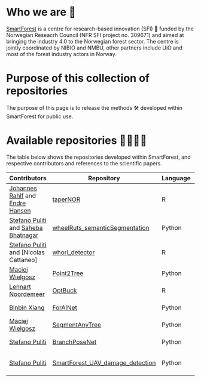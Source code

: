 # Who we are 🙋‍ 
[SmartForest](https://smartforest.no/) is a centre for research-based innovation (SFI) 🚀 funded by the Norwegian Reseacrh Council (NFR SFI project no. 309671) and aimed at bringing the industry 4.0 to the Norwegian forest sector. The centre is jointly coordinated by NIBIO and NMBU, other partners include UiO and most of the forest industry actors in Norway.

# Purpose of this collection of repositories 
The purpose of this page is to release the methods 🛠️ developed within SmartForest for public use.

# Available repositories 👩‍🔬🧑‍🔬
The table below shows the repositories developed within SmartForest, and respective contributors and references to the scientific papers.

| Contributors  | Repository | Language | citation |
| ------------- | ------------- | ------------- |------------- |
| [Johannes Rahlf](https://github.com/JohannesRahlf) and [Endre Hansen](https://github.com/endrh) | [taperNOR](https://github.com/SmartForest-no/taperNOR)  | R | [Hansen et al. 2023](https://www.tandfonline.com/doi/full/10.1080/02827581.2023.2243821) |
| [Stefano Puliti](https://github.com/stefp)  and [Saheba Bhatnagar](https://github.com/sabh92)| [wheelRuts_semanticSegmentation](https://github.com/SmartForest-no/wheelRuts_semanticSegmentation)  | Python | [Bhatnagar et al. 2022](https://academic.oup.com/forestry/article/95/5/698/6627280)|
| [Stefano Puliti](https://github.com/stefp)  and [Nicolas Cattaneo]| [whorl_detector](https://github.com/SmartForest-no/YOLOv5-whorlDetector)  | R | [Puliti et al. 2023](https://academic.oup.com/forestry/article-abstract/96/1/37/6628789)|
| [Maciej Wielgosz](https://github.com/maciekwielgosz) | [Point2Tree](https://github.com/SmartForest-no/Point2tree) | Python | [Wielgosz et al. 2023](https://www.mdpi.com/2072-4292/15/15/3737)|
|[Lennart Noordemeer](https://github.com/lennartnoordermeer) | [OptBuck](https://github.com/SmartForest-no/optBuck) |R | Unpublished |
|[Binbin Xiang](https://github.com/bxiang233) | [ForAINet](https://github.com/bxiang233/ForAINet) |Python | [Xiang et al. 2024](https://www.sciencedirect.com/science/article/pii/S0034425724000890) |
|[Maciej Wielgosz](https://github.com/maciekwielgosz) | [SegmentAnyTree](https://github.com/SmartForest-no/SegmentAnyTree) |Python | [Wielgosz et al. 2024](https://www.sciencedirect.com/science/article/pii/S0034425724003936)|
|[Stefano Puliti](https://github.com/stefp) | [BranchPoseNet](https://github.com/stefp/BranchPoseNet) |Python | [Puliti et al. 2024](https://arxiv.org/abs/2409.14755)|
|[Stefano Puliti](https://github.com/stefp) | [SmartForest_UAV_damage_detection](https://github.com/stefp/SmartForest_UAV_damage_detection) |Python | [Puliti and Astrup 2022](https://www.sciencedirect.com/science/article/pii/S1569843222001431)|




